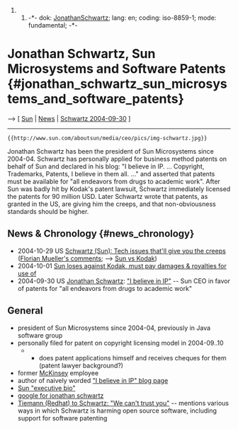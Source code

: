 1.  1.  -\*- dok: [JonathanSchwartz](JonathanSchwartz "wikilink"); lang:
        en; coding: iso-8859-1; mode: fundamental; -\*-

# Jonathan Schwartz, Sun Microsystems and Software Patents {#jonathan_schwartz_sun_microsystems_and_software_patents}

\--\> \[ [ Sun](SwpatsunEn "wikilink") \| [
News](SwpatcninoEn "wikilink") \| [ Schwartz
2004-09-30](Schwartz040930En "wikilink") \]

------------------------------------------------------------------------

```{=mediawiki}
{{http://www.sun.com/aboutsun/media/ceo/pics/img-schwartz.jpg}}
```
Jonathan Schwartz has been the president of Sun Microsystems since
2004-04. Schwartz has personally applied for business method patents on
behalf of Sun and declared in his blog: \"I believe in IP. \...
Copyright, Trademarks, Patents, I believe in them all. \...\" and
asserted that patents must be available for \"all endeavors from drugs
to academic work\". After Sun was badly hit by Kodak\'s patent lawsuit,
Schwartz immediately licensed the patents for 90 million USD. Later
Schwartz wrote that patents, as granted in the US, are giving him the
creeps, and that non-obviousness standards should be higher.

## News & Chronology {#news_chronology}

-   2004-10-29 US [Schwartz (Sun): Tech issues that\'ll give you the
    creeps](http://news.zdnet.com/2100-1009_22-5432606.html "wikilink")
    ([Florian Mueller\'s
    comments](http://www.nosoftwarepatents.com/phpBB2/viewtopic.php?t=93 "wikilink");
    \--\> [ Sun vs Kodak](SunKodak04En "wikilink"))
-   2004-10-01 [ Sun loses against Kodak, must pay damages & royalties
    for use of](SunKodak04En "wikilink")
-   2004-09-30 US [ Jonathan Schwartz](JonathanSchwartzEn "wikilink"): [
    \"I believe in IP\"](Schwartz040930En "wikilink") \-- Sun CEO in
    favor of patents for \"all endeavors from drugs to academic work\"

## General

-   president of Sun Microsystems since 2004-04, previously in Java
    software group
-   personally filed for patent on copyright licensing model in
    2004-09..10
    -   -   does patent applications himself and receives cheques for
            them (patent lawyer background?)
-   former [McKinsey](McKinsey "wikilink") employee
-   author of naively worded [ \"I believe in IP\" blog
    page](Schwartz040930En "wikilink")
-   [Sun \"executive
    bio\"](http://www.sun.com/aboutsun/media/ceo/mgt_schwartz.html "wikilink")
-   [google for jonathan
    schwartz](http://www.google.com/search?q=Jonathan+Schwartz+Sun&btnG=Search "wikilink")
-   [Tiemann (Redhat) to Schwartz: \"We can\'t trust
    you\"](http://osdir.com/modules.php?op=modload&name=News&file=article&sid=1691 "wikilink")
    \-- mentions various ways in which Schwartz is harming open source
    software, including support for software patenting
